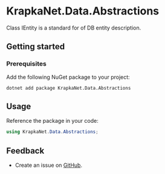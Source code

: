 # KrapkaNet.Data.Abstractions

Class IEntity is a standard for of DB entity description.

## Getting started

### Prerequisites

Add the following NuGet package to your project:

```shell
dotnet add package KrapkaNet.Data.Abstractions
```

## Usage

Reference the package in your code:

```csharp
using KrapkaNet.Data.Abstractions;
```

## Feedback

- Create an issue on [GitHub](https://github.com/artdolya/krapka/issues).

